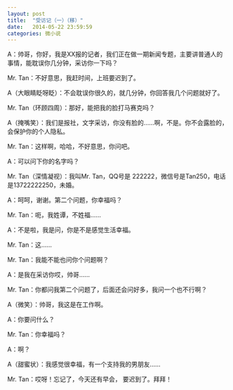 ```yaml
---
layout: post
title:  "受访记（一）（移）"
date:   2014-05-22 23:59:59
categories: 微小说
---
```


A：帅哥，你好，我是XX报的记者，我们正在做一期新闻专题，主要讲普通人的事情，能耽误你几分钟，采访你一下吗？

Mr. Tan：不好意思，我赶时间，上班要迟到了。

A（大眼睛眨呀眨）：不会耽误你很久的，就几分钟，你回答我几个问题就好了。

Mr. Tan（环顾四周）：那好，能把我的脸打马赛克吗？

A（掩嘴笑）：我们是报社，文字采访，你没有脸的……啊，不是。你不会露脸的，会保护你的个人隐私。

Mr. Tan：这样啊，哈哈，不好意思，你问吧。

A：可以问下你的名字吗？

Mr. Tan（深情凝视）：我叫Mr. Tan，QQ号是 222222，微信号是Tan250，电话是13722222250，未婚。

A：呵呵，谢谢。第二个问题，你幸福吗？

Mr. Tan：呃，我姓谭，不姓福……

A：不是啦，我是问，你是不是感觉生活幸福。

Mr. Tan：这……

Mr. Tan：我能不能也问你个问题啊？

A：是我在采访你哎，帅哥……

Mr. Tan：你都问我第二个问题了，后面还会问好多，我问一个也不行啊？

A（微笑）：帅哥，我这是在工作啊。

A：你要问什么？

Mr. Tan：你幸福吗？

A：啊？

A（甜蜜状）：我感觉很幸福，有一个支持我的男朋友……

Mr. Tan：哎呀！忘记了，今天还有早会， 要迟到了。拜拜！
